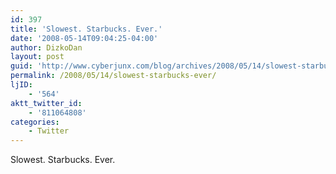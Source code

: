 ```yaml
---
id: 397
title: 'Slowest. Starbucks. Ever.'
date: '2008-05-14T09:04:25-04:00'
author: DizkoDan
layout: post
guid: 'http://www.cyberjunx.com/blog/archives/2008/05/14/slowest-starbucks-ever/'
permalink: /2008/05/14/slowest-starbucks-ever/
ljID:
    - '564'
aktt_twitter_id:
    - '811064808'
categories:
    - Twitter
---
```


Slowest. Starbucks. Ever.